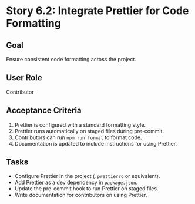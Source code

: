 # Story 6.2: Integrate Prettier for Code Formatting

## Goal

Ensure consistent code formatting across the project.

## User Role

Contributor

## Acceptance Criteria

1. Prettier is configured with a standard formatting style.
2. Prettier runs automatically on staged files during pre-commit.
3. Contributors can run `npm run format` to format code.
4. Documentation is updated to include instructions for using Prettier.

## Tasks

- Configure Prettier in the project (`.prettierrc` or equivalent).
- Add Prettier as a dev dependency in `package.json`.
- Update the pre-commit hook to run Prettier on staged files.
- Write documentation for contributors on using Prettier.
